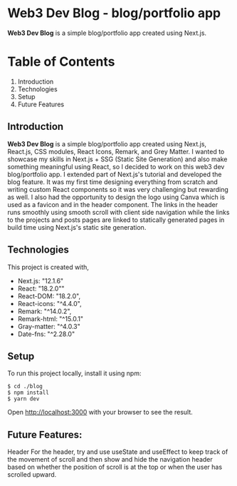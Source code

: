 # Web3 Dev Blog - blog/portfolio app

**Web3 Dev Blog** is a simple blog/portfolio app created using Next.js.

# Table of Contents

 1. Introduction
 2. Technologies
 3. Setup
 4. Future Features 

## Introduction

**Web3 Dev Blog** is a simple blog/portfolio app created using Next.js, React.js, CSS modules, React Icons, Remark, and Grey Matter. I wanted to showcase my skills in Next.js + SSG (Static Site Generation) and also make something meaningful using React, so I decided to work on this web3 dev blog/portfolio app. I extended part of Next.js's tutorial and developed the blog feature. It was my first time designing everything from scratch and writing custom React components so it was very challenging but rewarding as well. I also had the opportunity to design the logo using Canva which is used as a favicon and in the header component. The links in the header runs smoothly using smooth scroll with client side navigation while the links to the projects and posts pages are linked to statically generated pages in build time using Next.js's static site generation. 

## Technologies
This project is created with, 
 - Next.js: "12.1.6"
 - React: "18.2.0""
 - React-DOM: "18.2.0",
 - React-icons: "^4.4.0",
 - Remark: "^14.0.2",
 - Remark-html: "^15.0.1"
 - Gray-matter: "^4.0.3"
 - Date-fns: "^2.28.0"

## Setup

To run this project locally, install it using npm: 
```
$ cd ./blog
$ npm install
$ yarn dev
```

Open [http://localhost:3000](http://localhost:3000) with your browser to see the result.


## Future Features: 
Header
    For the header, try and use useState and useEffect to keep track of the movement of scroll and then 
    show and hide the navigation header based on whether the position of scroll is at the top or when the user has scrolled upward.         